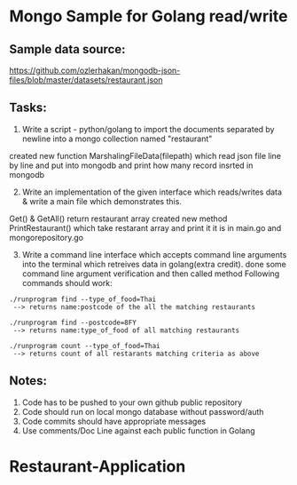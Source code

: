 # Mongo Sample for Golang read/write

## Sample data source:
https://github.com/ozlerhakan/mongodb-json-files/blob/master/datasets/restaurant.json

## Tasks:

1. Write a script - python/golang to import the documents separated by newline into a mongo collection named "restaurant"

created new function MarshalingFileData(filepath) which read json file line by line and put into mongodb and print how many record insrted in mongodb


2. Write an implementation of the given interface which reads/writes data & write a main file which demonstrates this.

Get() & GetAll() return restaurant array created new method PrintRestaurant() which take restarant array and print it 
	it is in main.go and  mongorepository.go
 
3. Write a command line interface which accepts command line arguments into the terminal which retreives data in golang(extra credit).
done some command line argument verification and then called method 
Following commands should work:
```
./runprogram find --type_of_food=Thai
 --> returns name:postcode of the all the matching restaurants

./runprogram find --postcode=8FY 
 --> returns name:type_of_food of all matching restaurants

./runprogram count --type_of_food=Thai
 --> returns count of all restarants matching criteria as above
```
## Notes:
1. Code has to be pushed to your own github public repository
2. Code should run on local mongo database without password/auth
3. Code commits should have appropriate messages
4. Use comments/Doc Line against each public function in Golang
# Restaurant-Application
